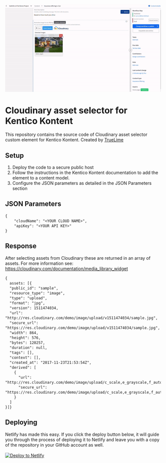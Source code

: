 ![alt text](https://github.com/JKannekens/kontent-custom-element-cloudinary/blob/master/src/data/assets/cloudinary-custom-element.gif "Cloudinary Assets Selector")

# Cloudinary asset selector for Kentico Kontent
This repository contains the source code of Cloudinary asset selector custom element for Kentico Kontent. Created by <a href="https://www.truelime.nl/">TrueLime</a>

## Setup
1. Deploy the code to a secure public host
2. Follow the instructions in the Kentico Kontent documentation to add the element to a content model.
3. Configure the JSON parameters as detailed in the JSON Parameters section

## JSON Parameters
```
{
    "cloudName": "<YOUR CLOUD NAME>",
    "apiKey": "<YOUR API KEY>"
}
```
## Response
After selecting assets from Cloudinary these are returned in an array of assets.
For more information see: https://cloudinary.com/documentation/media_library_widget
```
{
  assets: [{
  "public_id": "sample",
  "resource_type": "image",
  "type": "upload",
  "format": "jpg",
  "version": 1511474034,
  "url": "http://res.cloudinary.com/demo/image/upload/v1511474034/sample.jpg",
  "secure_url": "https://res.cloudinary.com/demo/image/upload/v1511474034/sample.jpg",
  "width": 864,
  "height": 576,
  "bytes": 120257,
  "duration": null,
  "tags": [],
  "context": [],
  "created_at": "2017-11-23T21:53:54Z",
  "derived": [
    {
      "url": "http://res.cloudinary.com/demo/image/upload/c_scale,e_grayscale,f_auto,q_auto,w_100/v1511474034/sample.jpg",
      "secure_url": "https://res.cloudinary.com/demo/image/upload/c_scale,e_grayscale,f_auto,q_auto,w_100/v1511474034/sample.jpg"
    }
  ]
}]}
```
## Deploying
Netlify has made this easy. If you click the deploy button below, it will guide you through the process of deploying it to Netlify and leave you with a copy of the repository in your GitHub account as well.
<br>
<br>
<a href="https://app.netlify.com/start/deploy?repository=https://github.com/JKannekens/kontent-custom-element-cloudinary" rel="nofollow"><img src="https://camo.githubusercontent.com/be2eb66bb727e25655f1dcff88c2fdca82a77513/68747470733a2f2f7777772e6e65746c6966792e636f6d2f696d672f6465706c6f792f627574746f6e2e737667" alt="Deploy to Netlify" data-canonical-src="https://www.netlify.com/img/deploy/button.svg" style="max-width:100%;"></a>
